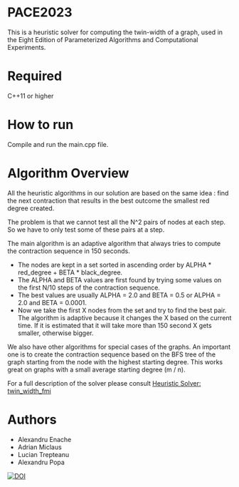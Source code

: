 # PACE2023

This is a heuristic solver for computing the twin-width of a graph, used in the Eight Edition of Parameterized Algorithms and Computational Experiments.

# Required

C++11 or higher

# How to run

Compile and run the main.cpp file.

# Algorithm Overview

All the heuristic algorithms in our solution are based on the same idea : find the next contraction that results in the best outcome the smallest red degree created.

The problem is that we cannot test all the N^2 pairs of nodes at each step. So we have to only test some of these pairs at a step.

The main algorithm is an adaptive algorithm that always tries to compute the contraction sequence in 150 seconds.
 * The nodes are kept in a set sorted in ascending order by ALPHA * red_degree + BETA * black_degree.
 * The ALPHA and BETA values are first found by trying some values on the first N/10 steps of the contraction sequence.
 * The best values are usually ALPHA = 2.0 and BETA = 0.5 or ALPHA = 2.0 and BETA = 0.0001.
 * Now we take the first X nodes from the set and try to find the best pair. The algorithm is adaptive because it changes the X based on the current time. If it is estimated that it will take more than 150 second X gets smaller, otherwise bigger.

We also have other algorithms for special cases of the graphs. An important one is to create the contraction sequence based on the BFS tree of the graph starting from the node with the highest starting degree. This works great on graphs with a small average starting degree (m / n).

For a full description of the solver please consult [Heuristic Solver: twin_width_fmi][heuristic_description]

[heuristic_description]: https://drive.google.com/file/d/1Sh8ASZwpJ58_dvw3J9O2_6pAUeMdzBgG/view?usp=sharing "Heuristic solver description"

# Authors

  * Alexandru Enache
  * Adrian Miclaus
  * Lucian Trepteanu
  * Alexandru Popa

[![DOI](https://zenodo.org/badge/646581007.svg)](https://zenodo.org/badge/latestdoi/646581007)

